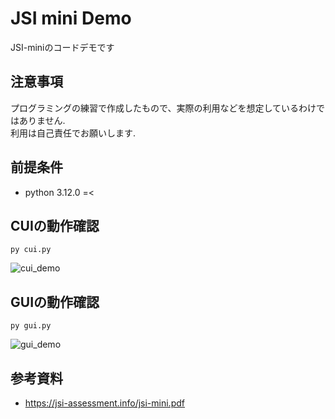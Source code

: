 # JSI mini Demo

JSI-miniのコードデモです

## 注意事項

プログラミングの練習で作成したもので、実際の利用などを想定しているわけではありません.  
利用は自己責任でお願いします.  

## 前提条件

- python 3.12.0 =<

## CUIの動作確認

```console
py cui.py
```

![cui_demo](https://github.com/atEaE-tried/jsi-demo/assets/30979044/b7f9f12c-66c5-4b2c-b784-706df8b6ed83)

## GUIの動作確認

```console
py gui.py
```

![gui_demo](https://github.com/atEaE-tried/jsi-demo/assets/30979044/bd90cbd7-201d-45be-abc2-ed11c27dba2c)

## 参考資料

- <https://jsi-assessment.info/jsi-mini.pdf>
